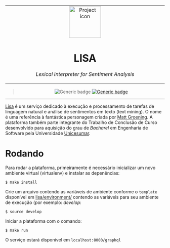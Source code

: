 <table align="center"><tr><td align="center" width="9999">
<img src="https://upload.wikimedia.org/wikipedia/en/thumb/e/ec/Lisa_Simpson.png/220px-Lisa_Simpson.png" align="center" width="100" alt="Project icon">


# LISA

*Lexical Interpreter for Sentiment Analysis*
</td></tr>

</table>    

<div align="center">

>![Generic badge](https://img.shields.io/badge/version-0.1.5-silver.svg)
[![Generic badge](https://img.shields.io/badge/Read_the_docs-wiki-silver.svg)](https://github.com/brunolcarli/Lisa/wiki)
 


</div>

<hr />

[Lisa](https://pt.wikipedia.org/wiki/Lisa_Simpson) é um serviço dedicado à execução e processamento de tarefas de linguagem natural e análise de sentimentos em texto (text mining). O nome é uma referência à fantástica personagem criada por [Matt Groening](https://pt.wikipedia.org/wiki/Matt_Groening). A plataforma também parte integrante do Trabalho de Conclusão de Curso desenvolvido para aquisição do grau de *Bacharel* em Engenharia de Software pela Universidade [Unicesumar](https://www.unicesumar.edu.br/home/).


# Rodando

Para rodar a plataforma, primeiramente é necessário inicializar um novo ambiente virtual (virtualenv) e instalar as depenências:

```
$ make install
```

Crie um arquivo contendo as variáveis de ambiente conforme o `template` disponível em [lisa/environment/](https://github.com/brunolcarli/Lisa/blob/develop/lisa/environment/template) contendo as variáveis para seu ambiente de execução (por exemplo: *develop*:

```
$ source develop
```

Iniciar a plataforma com o comando:

```
$ make run
```


O serviço estará disponível em `localhost:8000/graphql`
